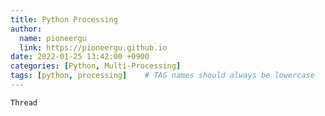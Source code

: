 ```yaml
---
title: Python Processing
author:
  name: pioneergu
  link: https://pioneergu.github.io
date: 2022-01-25 13:42:00 +0900
categories: [Python, Multi-Processing]
tags: [python, processing]    # TAG names should always be lowercase
---
```


```python
Thread
```